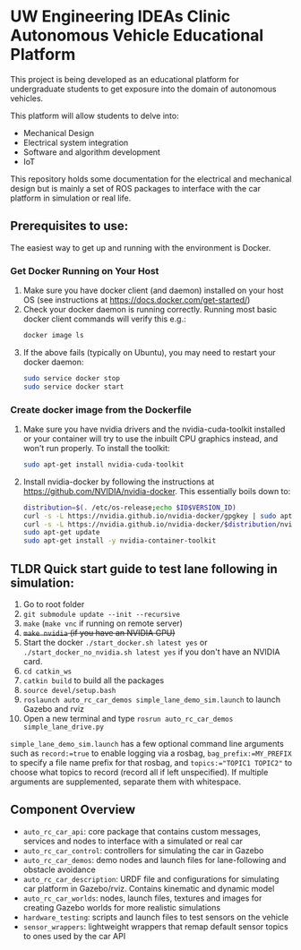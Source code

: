 # UW Engineering IDEAs Clinic Autonomous Vehicle Educational Platform

This project is being developed as an educational platform for undergraduate students to get exposure into the domain of autonomous vehicles.

This platform will allow students to delve into:
- Mechanical Design
- Electrical system integration
- Software and algorithm development
- IoT

This repository holds some documentation for the electrical and mechanical design but is mainly a set of ROS packages to interface with the car platform in simulation or real life.

## Prerequisites to use:

The easiest way to get up and running with the environment is Docker.

### Get Docker Running on Your Host
1. Make sure you have docker client (and daemon) installed on your host OS (see instructions at https://docs.docker.com/get-started/)
1. Check your docker daemon is running correctly. Running most basic docker client commands will verify this e.g.:
    ```bash
    docker image ls
    ```
1. If the above fails (typically on Ubuntu), you may need to restart your docker daemon:
    ```bash
    sudo service docker stop
    sudo service docker start
    ```

### Create docker image from the Dockerfile
1. Make sure you have nvidia drivers and the nvidia-cuda-toolkit installed or your container will try to use the inbuilt CPU graphics instead, and won't run properly. To install the toolkit:
    ```bash
    sudo apt-get install nvidia-cuda-toolkit
    ```
1. Install nvidia-docker by following the instructions at https://github.com/NVIDIA/nvidia-docker. This essentially boils down to:
    ```bash
    distribution=$(. /etc/os-release;echo $ID$VERSION_ID)
    curl -s -L https://nvidia.github.io/nvidia-docker/gpgkey | sudo apt-key add -
    curl -s -L https://nvidia.github.io/nvidia-docker/$distribution/nvidia-docker.list | sudo tee /etc/apt/sources.list.d/nvidia-docker.list
    sudo apt-get update
    sudo apt-get install -y nvidia-container-toolkit
    ```

## TLDR Quick start guide to test lane following in simulation:
1. Go to root folder
2. `git submodule update --init --recursive`
3. `make` (`make vnc` if running on remote server)
4. ~~`make nvidia` (if you have an NVIDIA GPU)~~
5. Start the docker `./start_docker.sh latest yes` or `./start_docker_no_nvidia.sh latest yes` if you don't have an NVIDIA card.
6. `cd catkin_ws`
7. `catkin build` to build all the packages
8. `source devel/setup.bash`
9. `roslaunch auto_rc_car_demos simple_lane_demo_sim.launch` to launch Gazebo and rviz
10. Open a new terminal and type `rosrun auto_rc_car_demos simple_lane_drive.py`

`simple_lane_demo_sim.launch` has a few optional command line arguments such as `record:=true` to enable logging via a rosbag, `bag_prefix:=MY_PREFIX` to specify a file name prefix for that rosbag, and `topics:="TOPIC1 TOPIC2"` to choose what topics to record (record all if left unspecified). If multiple arguments are supplemented, separate them with whitespace.

## Component Overview
- `auto_rc_car_api`: core package that contains custom messages, services and nodes to interface with a simulated or real car
- `auto_rc_car_control`: controllers for simulating the car in Gazebo
- `auto_rc_car_demos`: demo nodes and launch files for lane-following and obstacle avoidance
- `auto_rc_car_description`: URDF file and configurations for simulating car platform in Gazebo/rviz. Contains kinematic and dynamic model
- `auto_rc_car_worlds`: nodes, launch files, textures and images for creating Gazebo worlds for more realistic simulations
- `hardware_testing`: scripts and launch files to test sensors on the vehicle
- `sensor_wrappers`: lightweight wrappers that remap default sensor topics to ones used by the car API
